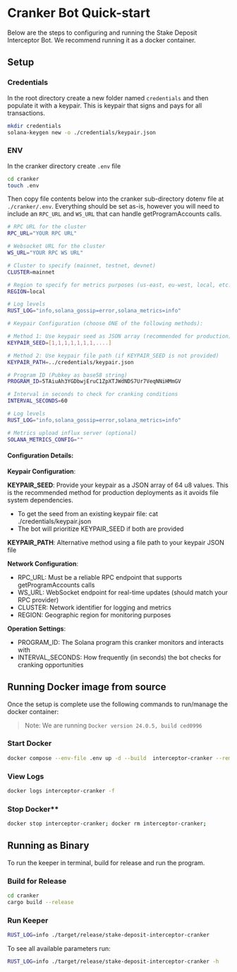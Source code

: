 # Cranker Bot Quick-start

Below are the steps to configuring and running the Stake Deposit Interceptor Bot. We recommend running it as a docker container.

## Setup

### Credentials

In the root directory create a new folder named `credentials` and then populate it with a keypair. This is keypair that signs and pays for all transactions.

```bash
mkdir credentials
solana-keygen new -o ./credentials/keypair.json
```

### ENV

In the cranker directory create `.env` file

```bash
cd cranker
touch .env
```

Then copy file contents below into the cranker sub-directory dotenv file at `./cranker/.env`. Everything should be set as-is, however you will need to include an `RPC_URL` and `WS_URL` that can handle getProgramAccounts calls.

```bash
# RPC URL for the cluster
RPC_URL="YOUR RPC URL"

# Websocket URL for the cluster
WS_URL="YOUR RPC WS URL"

# Cluster to specify (mainnet, testnet, devnet)
CLUSTER=mainnet

# Region to specify for metrics purposes (us-east, eu-west, local, etc.)
REGION=local

# Log levels
RUST_LOG="info,solana_gossip=error,solana_metrics=info"

# Keypair Configuration (choose ONE of the following methods):

# Method 1: Use keypair seed as JSON array (recommended for production)
KEYPAIR_SEED=[1,1,1,1,1,1,1,....]

# Method 2: Use keypair file path (if KEYPAIR_SEED is not provided)
KEYPAIR_PATH=../credentials/keypair.json

# Program ID (Pubkey as base58 string)
PROGRAM_ID=5TAiuAh3YGDbwjEruC1ZpXTJWdNDS7Ur7VeqNNiHMmGV

# Interval in seconds to check for cranking conditions
INTERVAL_SECONDS=60

# Log levels
RUST_LOG="info,solana_gossip=error,solana_metrics=info"

# Metrics upload influx server (optional)
SOLANA_METRICS_CONFIG=""
```

#### Configuration Details:

**Keypair Configuration**:

**KEYPAIR_SEED**: Provide your keypair as a JSON array of 64 u8 values. This is the recommended method for production deployments as it avoids file system dependencies.

- To get the seed from an existing keypair file: cat ./credentials/keypair.json
- The bot will prioritize KEYPAIR_SEED if both are provided

**KEYPAIR_PATH**: Alternative method using a file path to your keypair JSON file

**Network Configuration**:

- RPC_URL: Must be a reliable RPC endpoint that supports getProgramAccounts calls
- WS_URL: WebSocket endpoint for real-time updates (should match your RPC provider)
- CLUSTER: Network identifier for logging and metrics
- REGION: Geographic region for monitoring purposes

**Operation Settings**:

- PROGRAM_ID: The Solana program this cranker monitors and interacts with
- INTERVAL_SECONDS: How frequently (in seconds) the bot checks for cranking opportunities

## Running Docker image from source

Once the setup is complete use the following commands to run/manage the docker container:

> Note: We are running `Docker version 24.0.5, build ced0996`

### Start Docker

```bash
docker compose --env-file .env up -d --build  interceptor-cranker --remove-orphans
```

### View Logs

```bash
docker logs interceptor-cranker -f
```

### Stop Docker\*\*

```bash
docker stop interceptor-cranker; docker rm interceptor-cranker;
```

## Running as Binary

To run the keeper in terminal, build for release and run the program.

### Build for Release

```bash
cd cranker
cargo build --release
```

### Run Keeper

```bash
RUST_LOG=info ./target/release/stake-deposit-interceptor-cranker
```

To see all available parameters run:

```bash
RUST_LOG=info ./target/release/stake-deposit-interceptor-cranker -h
```

